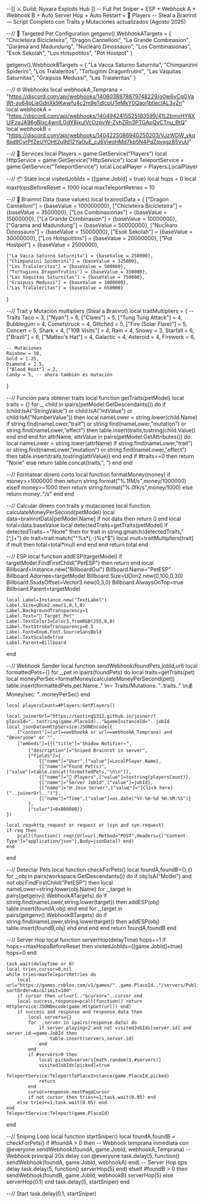 --[[ ⚔️ Guild: Nyxara Exploits Hub ]]
-- Full Pet Sniper + ESP + Webhook A + Webhook B + Auto Server Hop + Auto Restart + 👥 Players
-- Steal a Brainrot — Script Completo con Traits y Mutaciones actualizados (Agosto 2025)

--// 🎯 Targeted Pet Configuration
getgenv().WebhookATargets = {
    "Chicleteira Bicicleteira",
    "Dragon Cannelloni",
    "La Grande Combinasion",
    "Garama and Madundung",
    "Nuclearo Dinossauro",
    "Los Combinasionas",
    "Esok Sekolah",
    "Los Hotspotitos",
    "Pot Hostpot"
}

getgenv().WebhookBTargets = {
    "La Vacca Saturno Saturnita",
    "Chimpanzini Spiderini",
    "Los Tralaleritos",
    "Tortuginni Dragonfrutini",
    "Las Vaquitas Saturnitas",
    "Graipuss Medussi",
    "Las Tralaleritas"
}

--// 🌐 Webhooks
local webhookA_Temprana = "https://discord.com/api/webhooks/1406038878879748229/o0w6vCqGVaWt-ay64pLieGdnXk9Kwwfu4c2m9eTdlcpUTeMkY0Qaoj1btieclAL3vZri"
local webhookA = "https://discord.com/api/webhooks/1404942415525183599/41L2bmvHY8XUiFzeJA96gBIxc4wnlLGdY8jxulVcOzpvW-ZyhZRn3PTGApQvCTnu_BtQ"
local webhookB = "https://discord.com/api/webhooks/1404225086940250203/VJzWDW_vkq6iid9CyrPfZeUYOHt2u9d12YaOuE_cJ6VieoHMd7kb5N4PdZqvxgz85VuU"

--// 🔧 Services
local Players = game:GetService("Players")
local HttpService = game:GetService("HttpService")
local TeleportService = game:GetService("TeleportService")
local LocalPlayer = Players.LocalPlayer

--// 📦 State
local visitedJobIds = {[game.JobId] = true}
local hops = 0
local maxHopsBeforeReset = 1000
local maxTeleportRetries = 10

--// 🧠 Brainrot Data (base values)
local brainrotData = {
    ["Dragon Cannelloni"] = {baseValue = 100000000},
    ["Chicleteira Bicicleteira"] = {baseValue = 3500000},
    ["Los Combinasionas"] = {baseValue = 15000000},
    ["La Grande Combinasion"] = {baseValue = 10000000},
    ["Garama and Madundung"] = {baseValue = 50000000},
    ["Nuclearo Dinossauro"] = {baseValue = 15000000},
    ["Esok Sekolah"] = {baseValue = 30000000},
    ["Los Hotspotitos"] = {baseValue = 20000000},
    ["Pot Hostpot"] = {baseValue = 2500000},

    ["La Vacca Saturno Saturnita"] = {baseValue = 250000},
    ["Chimpanzini Spiderini"] = {baseValue = 325000},
    ["Los Tralaleritos"] = {baseValue = 500000},
    ["Tortuginni Dragonfrutini"] = {baseValue = 350000},
    ["Las Vaquitas Saturnitas"] = {baseValue = 750000},
    ["Graipuss Medussi"] = {baseValue = 1000000},
    ["Las Tralaleritas"] = {baseValue = 650000}
}

--// Trait y Mutación multipliers (Steal a Brainrot)
local traitMultipliers = {
    -- Traits
    Taco = 3,
    ["Nyan"] = 6,
    ["Claws"] = 5,
    ["Tung Tung Attack"] = 4,
    Bubblegum = 4,
    Cometstruck = 4,
    Glitched = 5,
    ["Fire (Solar Flare)"] = 5,
    Concert = 5,
    Shark = 4,
    ["10B Visits"] = 4,
    Rain = 4,
    Snowy = 3,
    Starfall = 6,
    ["Brazil"] = 6,
    ["Matteo's Hat"] = 4,
    Galactic = 4,
    Asteroid = 4,
    Firework = 6, 

    -- Mutaciones
    Rainbow = 10,
    Gold = 1.25,
    Diamond = 1.5,
    ["Blood Root"] = 2,
    Candy = 5, -- ahora también es mutación
}

--// Función para obtener traits
local function getTraits(petModel)
    local traits = {}
    for _, child in ipairs(petModel:GetDescendants()) do
        if (child:IsA("StringValue") or child:IsA("IntValue") or child:IsA("NumberValue")) then
            local nameLower = string.lower(child.Name)
            if string.find(nameLower,"trait") or string.find(nameLower,"mutation") or string.find(nameLower,"effect") then
                table.insert(traits,tostring(child.Value))
            end
        end
    end
    for attrName, attrValue in pairs(petModel:GetAttributes()) do
        local nameLower = string.lower(attrName)
        if string.find(nameLower,"trait") or string.find(nameLower,"mutation") or string.find(nameLower,"effect") then
            table.insert(traits,tostring(attrValue))
        end
    end
    if #traits==0 then return "None" else return table.concat(traits,", ") end
end

--// Formatear dinero corto
local function formatMoney(money)
    if money>=1000000 then
        return string.format("%.1fM/s",money/1000000)
    elseif money>=1000 then
        return string.format("%.0fk/s",money/1000)
    else
        return money.."/s"
    end
end

--// Calcular dinero con traits y mutaciones
local function calculateMoneyPerSecond(petModel)
    local data=brainrotData[petModel.Name]
    if not data then return 0 end
    local total=data.baseValue
    local detectedTraits=getTraits(petModel)
    if detectedTraits~="None" then
        for trait in string.gmatch(detectedTraits,"[^,]+") do
            trait=trait:match("^%s*(.-)%s*$")
            local mult=traitMultipliers[trait]
            if mult then total=total*mult end
        end
    end
    return total
end

--// ESP
local function addESP(targetModel)
    if targetModel:FindFirstChild("PetESP") then return end
    local Billboard=Instance.new("BillboardGui")
    Billboard.Name="PetESP"
    Billboard.Adornee=targetModel
    Billboard.Size=UDim2.new(0,100,0,30)
    Billboard.StudsOffset=Vector3.new(0,3,0)
    Billboard.AlwaysOnTop=true
    Billboard.Parent=targetModel

    local Label=Instance.new("TextLabel")
    Label.Size=UDim2.new(1,0,1,0)
    Label.BackgroundTransparency=1
    Label.Text="🎯 Target Pet"
    Label.TextColor3=Color3.fromRGB(255,0,0)
    Label.TextStrokeTransparency=0.5
    Label.Font=Enum.Font.SourceSansBold
    Label.TextScaled=true
    Label.Parent=Billboard
end

--// Webhook Sender
local function sendWebhook(foundPets,jobId,url)
    local formattedPets={}
    for _,pet in ipairs(foundPets) do
        local traits=getTraits(pet)
        local moneyPerSec=formatMoney(calculateMoneyPerSecond(pet))
        table.insert(formattedPets,pet.Name.." \n⭐ Traits/Mutations: "..traits.." \n💰 Money/sec: "..moneyPerSec)
    end

    local playersCount=#Players:GetPlayers()

    local joinerUrl="https://testing5312.github.io/joiner/?placeId="..tostring(game.PlaceId).."&gameInstanceId="..jobId
    local jsonData=HttpService:JSONEncode({
        ["content"]=(url==webhookA or url==webhookA_Temprana) and "@everyone" or "",
        ["embeds"]={{["title"]="Shadow Notifier⭐️",
            ["description"]="Sniped Brainrot in server",
            ["fields"]={
                {["name"]="User",["value"]=LocalPlayer.Name},
                {["name"]="Found Pet(s)",["value"]=table.concat(formattedPets,"\n\n")},
                {["name"]="👥 Players",["value"]=tostring(playersCount)},
                {["name"]="Server JobId",["value"]=jobId},
                {["name"]="🌐 Join Server",["value"]="[Click here]("..joinerUrl..")"},
                {["name"]="Time",["value"]=os.date("%Y-%m-%d %H:%M:%S")}
            },
            ["color"]=0x800080}}
    })

    local req=http_request or request or (syn and syn.request)
    if req then
        pcall(function() req({Url=url,Method="POST",Headers={["Content-Type"]="application/json"},Body=jsonData}) end)
    end
end

--// Detectar Pets
local function checkForPets()
    local foundA,foundB={},{}
    for _,obj in pairs(workspace:GetDescendants()) do
        if obj:IsA("Model") and not obj:FindFirstChild("PetESP") then
            local nameLower=string.lower(obj.Name)
            for _,target in pairs(getgenv().WebhookATargets) do
                if string.find(nameLower,string.lower(target)) then
                    addESP(obj)
                    table.insert(foundA,obj)
                end
            end
            for _,target in pairs(getgenv().WebhookBTargets) do
                if string.find(nameLower,string.lower(target)) then
                    addESP(obj)
                    table.insert(foundB,obj)
                end
            end
        end
    end
    return foundA,foundB
end

--// Server Hop
local function serverHop(delayTime)
    hops+=1
    if hops>=maxHopsBeforeReset then
        visitedJobIds={[game.JobId]=true}
        hops=0
    end

    task.wait(delayTime or 0)
    local tries,cursor=0,nil
    while tries<maxTeleportRetries do
        local url="https://games.roblox.com/v1/games/"..game.PlaceId.."/servers/Public?sortOrder=Asc&limit=100"
        if cursor then url=url.."&cursor="..cursor end
        local success,response=pcall(function() return HttpService:JSONDecode(game:HttpGet(url)) end)
        if success and response and response.data then
            local servers={}
            for _,server in ipairs(response.data) do
                if server.playing<2 and not visitedJobIds[server.id] and server.id~=game.JobId then
                    table.insert(servers,server.id)
                end
            end
            if #servers>0 then
                local picked=servers[math.random(1,#servers)]
                visitedJobIds[picked]=true
                TeleportService:TeleportToPlaceInstance(game.PlaceId,picked)
                return
            end
            cursor=response.nextPageCursor
            if not cursor then tries+=1;task.wait(0.05) end
        else tries+=1;task.wait(0.05) end
    end
    TeleportService:Teleport(game.PlaceId)
end

--// Sniping Loop
local function startSniper()
    local foundA,foundB = checkForPets()
    if #foundA > 0 then
        -- Webhook temprana inmediata con @everyone
        sendWebhook(foundA, game.JobId, webhookA_Temprana)
        -- Webhook principal 20s delay con @everyone
        task.delay(5, function()
            sendWebhook(foundA, game.JobId, webhookA)
        end)
        -- Server Hop qps delay
        task.delay(5, function()
            serverHop(5)
        end)
    elseif #foundB > 0 then
        sendWebhook(foundB, game.JobId, webhookB)
        serverHop(5)
    else
        serverHop(0.1)
    end
    task.delay(5, startSniper)
end

--// Start
task.delay(0.1, startSniper)
